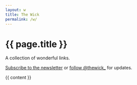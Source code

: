```yaml
---
layout: w
title: The Wick
permalink: /w/
---
```


# {{ page.title }}

A collection of wonderful links.

[Subscribe to the newsletter](/w/newsletter/) or [follow @thewick\_](https://twitter.com/thewick_) for updates.

{{ content }}
